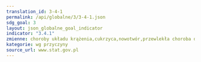 ```yaml
---
translation_id: 3-4-1
permalink: /api/globalne/3/3-4-1.json
sdg_goal: 3
layout: json_globalne_goal_indicator
indicator: "3.4.1"
zmienne: choroby układu krążenia,cukrzyca,nowotwór,przewlekła choroba dróg oddechowych
kategorie: wg przyczyny
source_url: www.stat.gov.pl
---
```

